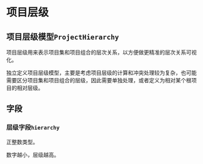 # 项目层级

## 项目层级模型`ProjectHierarchy`

项目层级用来表示项目集和项目组合的层次关系，以方便做更精准的层次关系可视化。

独立定义项目层级模型，主要是考虑项目层级的计算和冲突处理较为复杂，也可能需要区分项目集和项目组合的层级，因此需要单独处理，或者定义为相对某个根项目的相对层级。

## 字段

### 层级字段`hierarchy`

正整数类型。

数字越小，层级越高。
